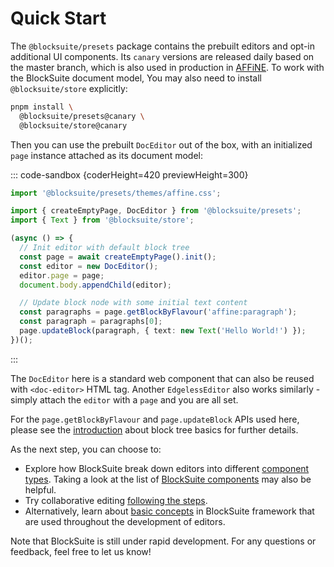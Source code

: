 # Quick Start

The `@blocksuite/presets` package contains the prebuilt editors and opt-in additional UI components. Its `canary` versions are released daily based on the master branch, which is also used in production in [AFFiNE](https://github.com/toeverything/AFFiNE). To work with the BlockSuite document model, You may also need to install `@blocksuite/store` explicitly:

```sh
pnpm install \
  @blocksuite/presets@canary \
  @blocksuite/store@canary
```

Then you can use the prebuilt `DocEditor` out of the box, with an initialized `page` instance attached as its document model:

::: code-sandbox {coderHeight=420 previewHeight=300}

```ts /index.ts [active]
import '@blocksuite/presets/themes/affine.css';

import { createEmptyPage, DocEditor } from '@blocksuite/presets';
import { Text } from '@blocksuite/store';

(async () => {
  // Init editor with default block tree
  const page = await createEmptyPage().init();
  const editor = new DocEditor();
  editor.page = page;
  document.body.appendChild(editor);

  // Update block node with some initial text content
  const paragraphs = page.getBlockByFlavour('affine:paragraph');
  const paragraph = paragraphs[0];
  page.updateBlock(paragraph, { text: new Text('Hello World!') });
})();
```

:::

The `DocEditor` here is a standard web component that can also be reused with `<doc-editor>` HTML tag. Another `EdgelessEditor` also works similarly - simply attach the `editor` with a `page` and you are all set.

For the `page.getBlockByFlavour` and `page.updateBlock` APIs used here, please see the [introduction](./working-with-block-tree#block-tree-basics) about block tree basics for further details.

As the next step, you can choose to:

- Explore how BlockSuite break down editors into different [component types](./component-types). Taking a look at the list of [BlockSuite components](../components/overview) may also be helpful.
- Try collaborative editing [following the steps](https://github.com/toeverything/blocksuite/blob/master/BUILDING.md#test-collaboration).
- Alternatively, learn about [basic concepts](./working-with-block-tree) in BlockSuite framework that are used throughout the development of editors.

Note that BlockSuite is still under rapid development. For any questions or feedback, feel free to let us know!
